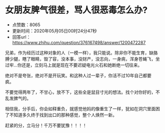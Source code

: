 # 女朋友脾气很差，骂人很恶毒怎么办?
- 点赞数：8065
- 更新时间：2020年05月05日00时24分47秒
- 回答url：https://www.zhihu.com/question/376167498/answer/1200472287
<body>
 <p data-pid="bOPKjtM8">兄弟，作为经历过这种对象的人（一模一样），我只能说。除非你不能生育，缺胳膊少腿，瞎了眼睛，毁了容，没本事，没财产，没志向，一身病，浑身苍蝇飞，坐过牢…你还是，立刻马上就是现在不要迟疑电光火石和她断绝一切往来。</p>
 <p data-pid="u5wkuIgI">绝对不是夸张，绝对不是开玩笑。和这种人过一辈子，你活不过10年自己都要疯。</p>
 <p data-pid="MUNkZEpj">不要觉得两年了，不甘心，放不下，这些全是鼠目寸光的想法。找个对你好的，不乱发脾气的。</p>
 <p data-pid="oF185rBu">相信我，分手后，你会如释重负，就感觉他妈的像重生了一样，犹如在洞穴里面困了不知道多久终于找到出口的那种感觉，整个人焕然一新。</p>
 <p data-pid="R_ATlK1m">赶紧的分，立马分！千万不要犹豫！！！！</p>
</body>